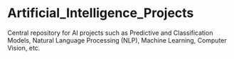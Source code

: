 # Artificial_Intelligence_Projects
Central repository for AI projects such as Predictive and Classification Models, Natural Language Processing (NLP), Machine Learning, Computer Vision, etc.
